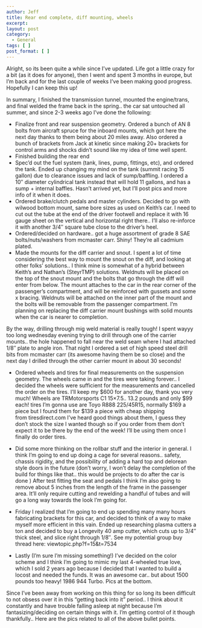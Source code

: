 ```yaml
---
author: Jeff
title: Rear end complete, diff mounting, wheels
excerpt:
layout: post
category:
  - General
tags: [ ]
post_format: [ ]
---
```

Alright, so its been quite a while since I’ve updated. Life got a little crazy for a bit (as it does for anyone), then I went and spent 3 months in europe, but I’m back and for the last couple of weeks I’ve been making good progress. Hopefully I can keep this up!  
  
In summary, I finished the transmission tunnel, mounted the engine/trans, and final welded the frame back in the spring.. the car sat untouched all summer, and since 2-3 weeks ago I’ve done the following:

  
- Finalize front and rear suspension geometry. Ordered a bunch of AN 8 bolts from aircraft spruce for the inboard mounts, which got here the next day thanks to them being about 20 miles away. Also ordered a bunch of brackets from Jack at kinetic since making 20+ brackets for control arms and shocks didn’t sound like my idea of time well spent.  
- Finished building the rear end  
- Spec’d out the fuel system (tank, lines, pump, fittings, etc), and ordered the tank. Ended up changing my mind on the tank (summit racing 15 gallon) due to clearance issues and lack of sump/baffling. I ordered a 10″ diameter cylindrical tank instead that will hold 11 gallons, and has a sump + internal baffles. Hasn’t arrived yet, but I’ll post pics and more info of it when it does.  
- Ordered brake/clutch pedals and master cylinders. Decided to go with wilwood bottom mount, same bore sizes as used on Keith’s car. I need to cut out the tube at the end of the driver footwell and replace it with 16 gauge sheet on the vertical and horizontal right there.. I’ll also re-inforce it with another 3/4″ square tube close to the driver’s heel.  
- Ordered/decided on hardware.. got a huge assortment of grade 8 SAE bolts/nuts/washers from mcmaster carr. Shiny! They’re all cadmium plated.  
- Made the mounts for the diff carrier and snout. I spent a lot of time considering the best way to mount the snout on the diff, and looking at other folks’ solutions.. I think mine is somewhat of a hybrid between Keith’s and Nathan’s (SteyrTMP) solutions. Weldnuts will be placed on the top of the snout mount and the bolts that go through the diff will enter from below. The mount attaches to the car in the rear corner of the passenger’s compartment, and will be reinforced with gussets and some x bracing. Weldnuts will be attached on the inner part of the mount and the bolts will be removable from the passenger compartment. I’m planning on replacing the diff carrier mount bushings with solid mounts when the car is nearer to completion.  
  
By the way, drilling through mig weld material is really tough! I spent wayyy too long wednesday evening trying to drill through one of the carrier mounts.. the hole happened to fall near the weld seam where I had attached 1/8″ plate to angle iron. That night I ordered a set of high speed steel drill bits from mcmaster carr (its awesome having them be so close) and the next day I drilled through the other carrier mount in about 30 seconds!  
  
- Ordered wheels and tires for final measurements on the suspension geometry. The wheels came in and the tires were taking forever.. I decided the wheels were sufficient for the measurements and cancelled the order on the tires. I’ll keep my $600 for another day, thank you very much! Wheels are TRMotorsports C1 15×7.5.. 13.2 pounds and only $99 each! tires I’m gonna use are Toyo R888 225/45R15, normally $169 a piece but I found them for $139 a piece with cheap shipping from tiresdirect.com I’ve heard good things about them, I guess they don’t stock the size I wanted though so if you order from them don’t expect it to be there by the end of the week! I’ll be using them once I finally do order tires.  
  
- Did some more thinking on the rollbar stuff and the interior in general. I think I’m going to end up doing a cage for several reasons.. safety, chassis rigidity, and the possibility of adding a hard top and delorean style doors in the future (don’t worry, I won’t delay the completion of the build for things like that.. this would be projects to do after the car is done ) After test fitting the seat and pedals I think I’m also going to remove about 5 inches from the length of the frame in the passenger area. It’ll only require cutting and rewelding a handful of tubes and will go a long way towards the look I’m going for.  
  
- Friday I realized that I’m going to end up spending many many hours fabricating brackets for this car, and decided to think of a way to make myself more efficient in this vain. Ended up researching plasma cutters a ton and decided to buy a Longevity 40 amp cutter, which cuts up to 3/4″ thick steel, and slice right through 1/8″. See my potential group buy thread here: viewtopic.php?f=15&t=7534  
  
- Lastly (I’m sure I’m missing something!) I’ve decided on the color scheme and I think I’m going to mimic my last 4-wheeled true love, which I sold 2 years ago because I decided that I wanted to build a locost and needed the funds. It was an awesome car.. but about 1500 pounds too heavy! 1986 944 Turbo. Pics at the bottom.  
  
Since I’ve been away from working on this thing for so long its been difficult to not obsess over it in this “getting back into it” period.. I think about it constantly and have trouble falling asleep at night because I’m fantasizing/deciding on certain things with it. I’m getting control of it though thankfully.. Here are the pics related to all of the above bullet points.
